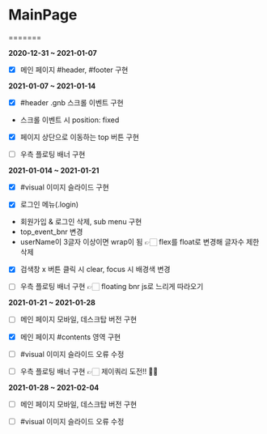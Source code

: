 # MainPage

=======

**2020-12-31 ~ 2021-01-07**

- [x] 메인 페이지 #header, #footer 구현


**2021-01-07 ~ 2021-01-14**

- [x] #header .gnb 스크롤 이벤트 구현
- 스크롤 이벤트 시 position: fixed

- [x] 페이지 상단으로 이동하는 top 버튼 구현

- [ ] 우측 플로팅 배너 구현


**2021-01-014 ~ 2021-01-21**

- [x] #visual 이미지 슬라이드 구현

- [x] 로그인 메뉴(.login)
- 회원가입 & 로그인 삭제, sub menu 구현
- top_event_bnr 변경
- userName이 3글자 이상이면 wrap이 됨 👉🏻 flex를 float로 변경해 글자수 제한 삭제

- [x] 검색창 x 버튼 클릭 시 clear, focus 시 배경색 변경

- [ ] 우측 플로팅 배너 구현 👉🏻 floating bnr js로 느리게 따라오기


**2021-01-21 ~ 2021-01-28**

- [ ] 메인 페이지 모바일, 데스크탑 버전 구현

- [x] 메인 페이지 #contents 영역 구현

- [ ] #visual 이미지 슬라이드 오류 수정

- [ ] 우측 플로팅 배너 구현 👉🏻 제이쿼리 도전!! 💪🏻


**2021-01-28 ~ 2021-02-04**

- [ ] 메인 페이지 모바일, 데스크탑 버전 구현

- [ ] #visual 이미지 슬라이드 오류 수정